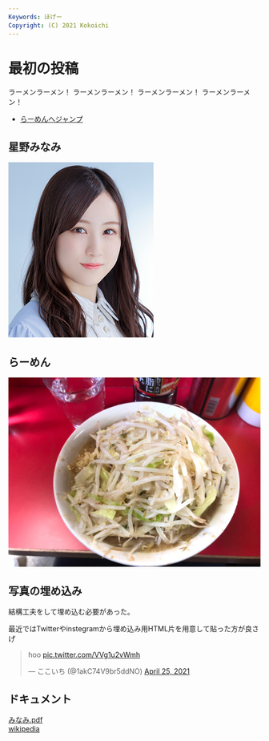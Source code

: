 ```yaml
---
Keywords: ほげー
Copyright: (C) 2021 Kokoichi
---
```


# 最初の投稿

ラーメンラーメン！ ラーメンラーメン！ ラーメンラーメン！ ラーメンラーメン！

- [らーめんへジャンプ](#lamen)

## 星野みなみ

![星野みなみ](./minami.jpg)

## <span id="lamen">らーめん</span>

![](S__2777092.jpg)


## 写真の埋め込み

結構工夫をして埋め込む必要があった。

最近ではTwitterやinstegramから埋め込み用HTML片を用意して貼った方が良さげ

<blockquote class="twitter-tweet"><p lang="und" dir="ltr">hoo <a href="https://t.co/VVg1u2vWmh">pic.twitter.com/VVg1u2vWmh</a></p>&mdash; ここいち (@1akC74V9br5ddNO) <a href="https://twitter.com/1akC74V9br5ddNO/status/1386244685073588228?ref_src=twsrc%5Etfw">April 25, 2021</a></blockquote> <script async src="https://platform.twitter.com/widgets.js" charset="utf-8"></script>

## ドキュメント
[みなみ.pdf](minami.pdf)  
[wikipedia](https://ja.wikipedia.org/wiki/%E6%98%9F%E9%87%8E%E3%81%BF%E3%81%AA%E3%81%BF[wikipedia])
